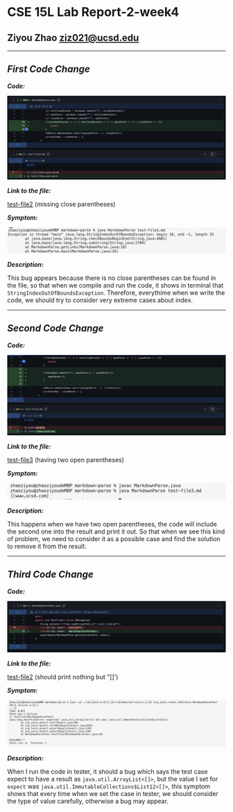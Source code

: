 __CSE 15L Lab Report-2-week4__
=========
## Ziyou Zhao ziz021@ucsd.edu

***
## _**First Code Change**_

_**Code:**_

![Image](https://github.com/Jameszzyyyyy/cse15l-lab-reports/blob/main/lab2/lab2-1changes.png?raw=true)

_**Link to the file:**_

[test-file2](https://github.com/Jameszzyyyyy/markdown-parse/blob/main/test-file2.md)
(missing close parentheses)

_**Symptom:**_

![Image](https://github.com/Jameszzyyyyy/cse15l-lab-reports/blob/main/lab2/lab2-1output.png?raw=true)

_**Description:**_

This bug appears because there is no close parentheses can be found in the file, so that when we compile and run the code, it shows in terminal that `StringIndexOutOfBoundsException`. Therefore, everythime when we write the code, we should try to consider very extreme cases about index.

***
## _**Second Code Change**_

_**Code:**_

![Image](https://github.com/Jameszzyyyyy/cse15l-lab-reports/blob/main/lab2/lab2-2changes.png?raw=true)

_**Link to the file:**_

[test-file3](https://github.com/Jameszzyyyyy/markdown-parse/blob/main/test-file3.md)
(having two open parentheses)

_**Symptom:**_

![Image](https://github.com/Jameszzyyyyy/cse15l-lab-reports/blob/main/lab2/lab2-2output.png?raw=true)

_**Description:**_

This happens when we have two open parentheses, the code will include the second one into the result and print it out. So that when we see this kind of problem, we need to consider it as a possible case and find the solution to remove it from the result.

***
## _**Third Code Change**_

_**Code:**_

![Image](https://github.com/Jameszzyyyyy/cse15l-lab-reports/blob/main/lab2/lab2-3changes.png?raw=true)

_**Link to the file:**_

[test-file2](https://github.com/Jameszzyyyyy/markdown-parse/blob/main/test-file2.md)
(should print nothing but "[]')

_**Symptom:**_

![Image](https://github.com/Jameszzyyyyy/cse15l-lab-reports/blob/main/lab2/lab2-3output.png?raw=true)

_**Description:**_

When I run the code in tester, it should a bug which says the test case expect to have a result as `java.util.ArrayList<[]>`, but the value I set for `expect` was `java.util.ImmutableCollections$List12<[]>`, this symptom shows that every time when we set the case in tester, we should consider the type of value carefully, otherwise a bug may appear.
